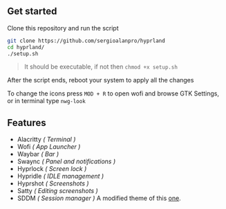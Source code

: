 ## Get started
Clone this repository and run the script
```bash
git clone https://github.com/sergioalanpro/hyprland
cd hyprland/
./setup.sh 
```
>It should be executable, if not then `chmod +x setup.sh`
>
After the script ends, reboot your system to apply all the changes

To change the icons press `MOD + R` to open wofi and browse GTK Settings, or in terminal type `nwg-look` 

## Features
* Alacritty _( Terminal )_
* Wofi _( App Launcher )_
* Waybar _( Bar )_
* Swaync _( Panel and notifications )_
* Hyprlock _( Screen lock )_
* Hypridle _( IDLE management )_
* Hyprshot _( Screenshots )_
* Satty _( Editing screenshots )_
* SDDM _( Session manager )_ A modified theme of this [one](https://www.gnome-look.org/p/1673443).

